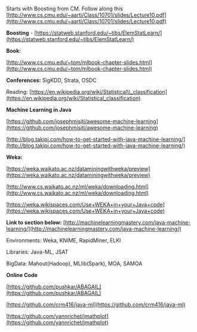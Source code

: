 Starts with Boosting from CM. Follow along this [http://www.cs.cmu.edu/~aarti/Class/10701/slides/Lecture10.pdf](http://www.cs.cmu.edu/~aarti/Class/10701/slides/Lecture10.pdf)

**Boosting** - [https://statweb.stanford.edu/~tibs/ElemStatLearn/](https://statweb.stanford.edu/~tibs/ElemStatLearn/)

**Book:**

[http://www.cs.cmu.edu/~tom/mlbook-chapter-slides.html](http://www.cs.cmu.edu/~tom/mlbook-chapter-slides.html)

**Conferences:** SigKDD, Strata, OSDC

Reading: [https://en.wikipedia.org/wiki/Statistical\\_classification](https://en.wikipedia.org/wiki/Statistical_classification)

**Machine Learning in Java**

[https://github.com/josephmisiti/awesome-machine-learning](https://github.com/josephmisiti/awesome-machine-learning)

[http://blog.takipi.com/how-to-get-started-with-java-machine-learning/](http://blog.takipi.com/how-to-get-started-with-java-machine-learning/)

**Weka:**

[https://weka.waikato.ac.nz/dataminingwithweka/preview](https://weka.waikato.ac.nz/dataminingwithweka/preview)

[http://www.cs.waikato.ac.nz/ml/weka/downloading.html](http://www.cs.waikato.ac.nz/ml/weka/downloading.html)

[https://weka.wikispaces.com/Use+WEKA+in+your+Java+code](https://weka.wikispaces.com/Use+WEKA+in+your+Java+code)

**Link to section below:** [http://machinelearningmastery.com/java-machine-learning/](http://machinelearningmastery.com/java-machine-learning/)

Environments: Weka, KNIME, RapidMiner, ELKI

Libraries: Java-ML, JSAT

BigData: Mahout\(Hadoop\), MLlib\(Spark\), MOA, SAMOA

**Online Code**

[https://github.com/pushkar/ABAGAIL](https://github.com/pushkar/ABAGAIL)

[https://github.com/crm416/java-ml](https://github.com/crm416/java-ml)

[https://github.com/yannrichet/jmathplot](https://github.com/yannrichet/jmathplot)



